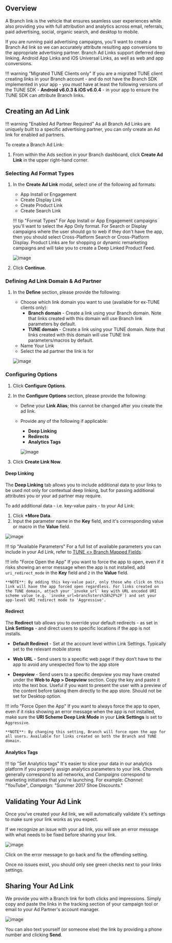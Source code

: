 ## Overview

A Branch link is the vehicle that ensures seamless user experiences while also providing you with full attribution and analytics across email, referrals, paid advertising, social, organic search, and desktop to mobile.

If you are running paid advertising campaigns, you'll want to create a Branch Ad link so we can accurately attribute resulting app conversions to the appropriate advertising partner. Branch Ad Links support deferred deep linking, Android App Links and iOS Universal Links, as well as web and app conversions.

!!! warning "Migrated TUNE Clients only"
	If you are a migrated TUNE client creating links in your Branch account - and do not have the Branch SDK implemented in your app - you *must* have at least the following versions of the TUNE SDK - **Android v6.0.3 & iOS v6.0.4** - in your app to ensure the TUNE SDK can attribute Branch links.

## Creating an Ad Link

!!! warning "Enabled Ad Partner Required"
	As all Branch Ad Links are uniquely built to a specific advertising partner, you can only create an Ad link for enabled ad partners.

To create a Branch Ad Link:

1. From within the Ads section in your Branch dashboard, click <notranslate>**Create Ad Link**</notranslate> in the upper right-hand corner.

### Selecting Ad Format Types

1.  In the <notranslate>**Create Ad Link**</notranslate> modal, select one of the following ad formats:
	- App Install or Engagement
	- Create Display Link
	- Create Product Link
	- Create Search Link

	!!! tip "Format Types"
		For App Install or App Engagement campaigns you'll want to select the App Only format. For Search or Display campaigns where the user should go to web if they don't have the app, then you should select Cross-Platform Search or Cross-Platform Display. Product Links are for shopping or dynamic remarketing campaigns and will take you to create a Deep Linked Product Feed.

	![image](/_assets/img/pages/deep-linked-ads/branch-universal-ads/create-link.png)

1. Click <notranslate>**Continue**</notranslate>.

### Defining Ad Link Domain & Ad Partner

1. In the <notranslate>**Define**</notranslate> section, please provide the following:
	- Choose which link domain you want to use (available for ex-TUNE clients only):
		- <notranslate>**Branch domain**</notranslate> - Create a link using your Branch domain. Note that links created with this domain will use Branch link parameters by default.
		- <notranslate>**TUNE domain**</notranslate> - Create a link using your TUNE domain. Note that links created with this domain will use TUNE link parameters/macros by default.
	- Name Your Link
	- Select the ad partner the link is for

	![image](/_assets/img/pages/links/ad-link-define.png)

### Configuring Options

1. Click <notranslate>**Configure Options**</notranslate>.
1. In the <notranslate>**Configure Options**</notranslate> section, please provide the following:
	- Define your <notranslate>**Link Alias**</notranslate>; this cannot be changed after you create the ad link.
	- Provide any of the following if applicable:
		- <notranslate>**Deep Linking**</notranslate>
		- <notranslate>**Redirects**</notranslate>
		- <notranslate>**Analytics Tags**</notranslate>

		![image](/_assets/img/pages/links/ad-link-configure-options.gif)

1. Click <notranslate>**Create Link Now**</notranslate>.

#### Deep Linking

The <notranslate>**Deep Linking**</notranslate> tab allows you to include additional data to your links to be used not only for contextual deep linking, but for passing additional attributes you or your ad partner may require.

To add additional data - i.e. key-value pairs - to your Ad Link:

1. Click <notranslate>**+More Data**</notranslate>.
1. Input the parameter name in the <notranslate>**Key**</notranslate> field, and it's corresponding value or macro in the <notranslate>**Value**</notranslate> field.

![image](/_assets/img/pages/links/ad-link-deep-linking.png)

!!! tip "Available Parameters"
	For a full list of available parameters you can include in your Ad Link, refer to [TUNE <> Branch Mapped Fields](https://support.branch.io/support/solutions/articles/6000216765-tune-branch-mapped-fields).

!!! info "Force Open the App"
	If you want to force the app to open, even if it risks showing an error message when the app is not installed, add `uri_redirect_mode` in the <notranslate>**Key**</notranslate> field and `2` in the <notranslate>**Value**</notranslate> field.

	**NOTE**: By adding this key-value pair, only those who click on this link will have the app forced open regardless. For links created on the TUNE domain, attach your `invoke_url` key with URL encoded URI scheme value (e.g. `invoke_url=branchsters%3A%2F%2F`) and set your app-level URI redirect mode to 'Aggressive'.

#### Redirect

The <notranslate>**Redirect**</notranslate> tab allows you to override your default redirects - as set in <notranslate>**Link Settings**</notranslate> - and direct users to specific locations if the app is not installs.

- <notranslate>**Default Redirect**</notranslate> - Set at the account level within Link Settings. Typically set to the relevant mobile stores

- <notranslate>**Web URL**</notranslate> - Send users to a specific web page if they don’t have to the app to avoid any unexpected flow to the app store

- <notranslate>**Deepview**</notranslate> - Send users to a specific deepview you may have created under the <notranslate>**Web to App > Deepview**</notranslate> section. Copy the key and paste it into the text box. Useful if you want to present the user with a preview of the content before taking them directly to the app store. Should not be set for Desktop option.

!!! info "Force Open the App"
	If you want to always force the app to open, even if it risks showing an error message when the app is not installed, make sure the <notranslate>**URI Scheme Deep Link Mode**</notranslate> in your <notranslate>**Link Settings**</notranslate> is set to `Aggressive`.

	**NOTE**: By changing this setting, Branch will force open the app for all users. Available for links created on both the Branch and TUNE domain.

#### Analytics Tags

!!! tip "Set Analytics tags"
	It's easier to slice your data in our analytics platform if you properly assign analytics parameters to your link. <notranslate>_Channels_</notranslate> generally correspond to ad networks, and <notranslate>_Campaigns_</notranslate> correspond to marketing initiatives that you're launching. For example: <notranslate>_Channel_</notranslate>: "YouTube", <notranslate>_Campaign_</notranslate>: "Summer 2017 Shoe Discounts."

## Validating Your Ad Link

Once you've created your Ad link, we will automatically validate it's settings to make sure your link works as you expect.

If we recognize an issue with your ad link, you will see an error message with what needs to be fixed before sharing your link.

![image](/_assets/img/pages/links/ad-link-validation.png)

Click on the error message to go back and fix the offending setting.

Once no issues exist, you should only see green checks next to your links settings.

## Sharing Your Ad Link

We provide you with a Branch link for both clicks and impressions.  Simply copy and paste the links in the tracking section of your campaign tool or email to your Ad Partner's account manager.

![image](/_assets/img/pages/links/ad-link-share.png)

You can also text yourself (or someone else) the link by providing a phone number and clicking <notranslate>**Send**</notranslate>.

